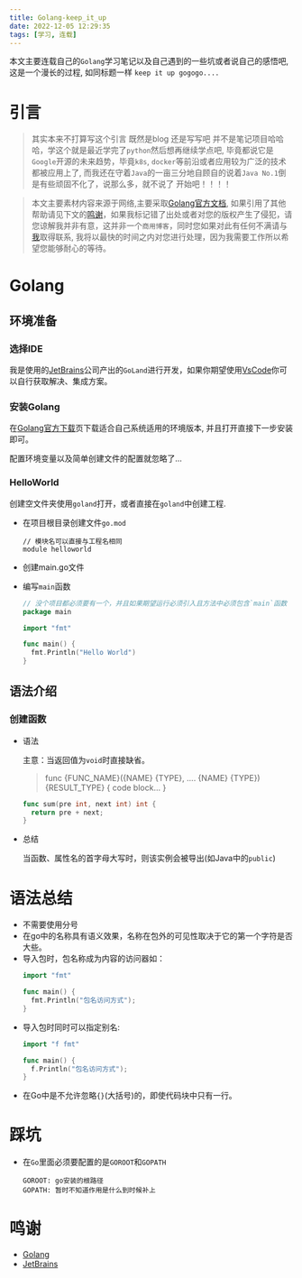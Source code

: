 ```yaml
---
title: Golang-keep_it_up
date: 2022-12-05 12:29:35
tags: [学习, 连载]
---
```


本文主要连载自己的`Golang`学习笔记以及自己遇到的一些坑或者说自己的感悟吧, 这是一个漫长的过程, 如同标题一样 `keep it up gogogo....`

<!-- more -->

# 引言

> 其实本来不打算写这个引言 既然是blog 还是写写吧 并不是笔记项目哈哈哈，学这个就是最近学完了`python`然后想再继续学点吧, 毕竟都说它是`Google`开源的未来趋势，毕竟`k8s`, `docker`等前沿或者应用较为广泛的技术都被应用上了, 而我还在守着`Java`的一亩三分地自顾自的说着`Java No.1`倒是有些顽固不化了，说那么多，就不说了 开始吧！！！！

> 本文主要素材内容来源于网络,主要采取[Golang官方文档](https://go.dev), 如果引用了其他帮助请见下文的[鸣谢](#鸣谢)，如果我标记错了出处或者对您的版权产生了侵犯，请您谅解我并非有意，这并非一个`商用博客`，同时您如果对此有任何不满请与[我](/about)取得联系, 我将以最快的时间之内对您进行处理，因为我需要工作所以希望您能够耐心的等待。

# Golang

## 环境准备

### 选择IDE

  我是使用的[JetBrains](https://www.jetbrains.com/)公司产出的`GoLand`进行开发，如果你期望使用[VsCode](https://code.visualstudio.com/)你可以自行获取解决、集成方案。

### 安装Golang

  在[Golang官方下载](https://go.dev/dl/)页下载适合自己系统适用的环境版本, 并且打开直接下一步安装即可。

配置环境变量以及简单创建文件的配置就忽略了...

### HelloWorld

创建空文件夹使用`goland`打开，或者直接在`goland`中创建工程.

- 在项目根目录创建文件`go.mod`
  
  ```
  // 模块名可以直接与工程名相同
  module helloworld
  ```

- 创建main.go文件

- 编写`main`函数

  ```go
  // 没个项目都必须要有一个，并且如果期望运行必须引入且方法中必须包含`main`函数
  package main

  import "fmt"

  func main() {
    fmt.Println("Hello World")
  }
  ```

## 语法介绍

### 创建函数

- 语法

  主意：当返回值为`void`时直接缺省。

  > func {FUNC_NAME}({NAME} {TYPE}, .... {NAME} {TYPE}) {RESULT_TYPE} { code block... }

  ```go
  func sum(pre int, next int) int {
    return pre + next;
  }
  ```

- 总结

  当函数、属性名的首字母大写时，则该实例会被导出(如Java中的`public`)

# 语法总结

- 不需要使用分号
- 在go中的名称具有语义效果，名称在包外的可见性取决于它的第一个字符是否大些。
- 导入包时，包名称成为内容的访问器如：
  ```go
  import "fmt"

  func main() {
    fmt.Println("包名访问方式");
  }
  ```
- 导入包时同时可以指定别名:
  ```go
  import "f fmt"

  func main() {
    f.Println("包名访问方式");
  }
  ```
- 在Go中是不允许忽略`{}`(大括号)的，即使代码块中只有一行。

# 踩坑

- 在`Go`里面必须要配置的是`GOROOT`和`GOPATH`

  ```
  GOROOT: go安装的根路径
  GOPATH: 暂时不知道作用是什么到时候补上
  ```

# 鸣谢

- [Golang](https://go.dev)
- [JetBrains](https://www.jetbrains.com/)
